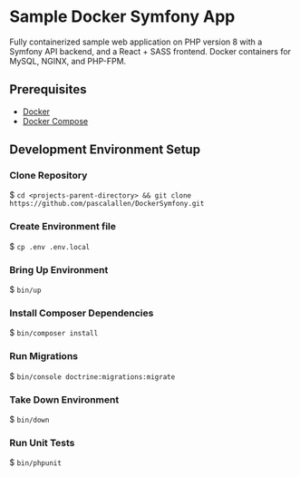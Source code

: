 # Sample Docker Symfony App

Fully containerized sample web application on PHP version 8 with a Symfony API backend, and a React + SASS frontend.
Docker containers for MySQL, NGINX, and PHP-FPM.

## Prerequisites

- [Docker](https://www.docker.com/)
- [Docker Compose](https://docs.docker.com/compose/)

## Development Environment Setup

### Clone Repository

$ `cd <projects-parent-directory> && git clone https://github.com/pascalallen/DockerSymfony.git`

### Create Environment file

$ `cp .env .env.local`

### Bring Up Environment

$ `bin/up`

### Install Composer Dependencies

$ `bin/composer install`

### Run Migrations

$ `bin/console doctrine:migrations:migrate`

### Take Down Environment

$ `bin/down`

### Run Unit Tests

$ `bin/phpunit`
